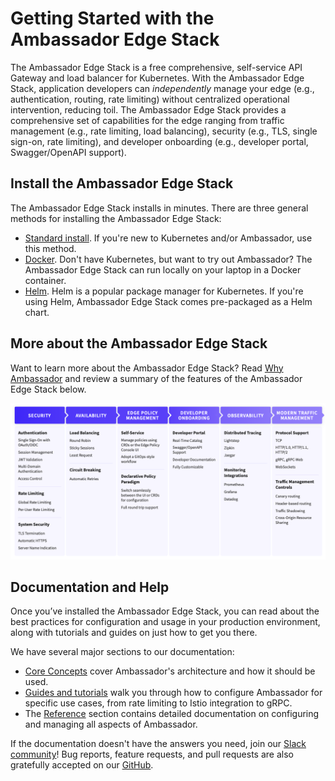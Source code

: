 # Getting Started with the Ambassador Edge Stack

The Ambassador Edge Stack is a free comprehensive, self-service API Gateway and load balancer for Kubernetes. With the Ambassador Edge Stack, application developers can *independently* manage your edge (e.g., authentication, routing, rate limiting) without centralized operational intervention, reducing toil. The Ambassador Edge Stack provides a comprehensive set of capabilities for the edge ranging from traffic management (e.g., rate limiting, load balancing), security (e.g., TLS, single sign-on, rate limiting), and developer onboarding (e.g., developer portal, Swagger/OpenAPI support).

## Install the Ambassador Edge Stack

The Ambassador Edge Stack installs in minutes. There are three general methods for installing the Ambassador Edge Stack:

* [Standard install](install). If you're new to Kubernetes and/or Ambassador, use this method.
* [Docker](../../about/quickstart). Don't have Kubernetes, but want to try out Ambassador? The Ambassador Edge Stack can run locally on your laptop in a Docker container.
* [Helm](../helm). Helm is a popular package manager for Kubernetes. If you're using Helm, Ambassador Edge Stack comes pre-packaged as a Helm chart.

## More about the Ambassador Edge Stack

Want to learn more about the Ambassador Edge Stack? Read [Why Ambassador](../../about/why-ambassador) and review a summary of the features of the Ambassador Edge Stack below.

![Features](../doc-images/features-table.png)

## Documentation and Help

Once you’ve installed the Ambassador Edge Stack, you can read about the best practices for configuration and usage in your production environment, along with tutorials and guides on just how to get you there.

We have several major sections to our documentation:

* [Core Concepts](../../concepts/overview) cover Ambassador's architecture and how it should be used.
* [Guides and tutorials](../../docs/guides) walk you through how to configure Ambassador for specific use cases, from rate limiting to Istio integration to gRPC.
* The [Reference](../../reference/configuration) section contains detailed documentation on configuring and managing all aspects of Ambassador.

If the documentation doesn't have the answers you need, join our [Slack community](https://d6e.co/slack)! Bug reports, feature requests, and pull requests are also gratefully accepted on our [GitHub](https://github.com/datawire/ambassador/).
